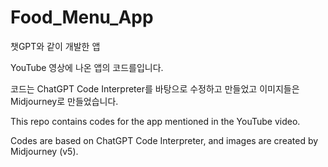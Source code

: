 # Food_Menu_App
챗GPT와 같이 개발한 앱

YouTube 영상에 나온 앱의 코드를입니다.

코드는 ChatGPT Code Interpreter를 바탕으로 수정하고 만들었고 이미지들은 Midjourney로 만들었습니다.

This repo contains codes for the app mentioned in the YouTube video.

Codes are based on ChatGPT Code Interpreter, and images are created by Midjourney (v5).
